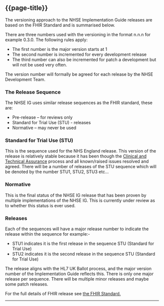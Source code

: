 ## {{page-title}}

The versioning approach to the NHSE Implementation Guide releases are based on the FHIR Standard and is summarised below.

There are three numbers used with the versioning in the format n.n.n for example 0.3.0. The following rules apply:

- The first number is the major version starts at 1
- The second number is incremented for every development release
- The third number can also be incremented for patch a development but will not be used very often.

The version number will formally be agreed for each release by the NHSE Development Team.

### The Release Sequence
The NHSE IG uses similar release sequences as the FHIR standard, these are:

- Pre-release – for reviews only
- Standard for Trial Use (STU) - releases
- Normative – may never be used

### Standard for Trial Use (STU)
This is the sequence used for the NHS England release. This version of the release is relatively stable because it has been though the [Clinical and Technical Assurance](https://simplifier.net/guide/NHSE-Design-and-Development-Approach2/Home/Assurance---Endorsement/Clinical-and-Technical-Assurance.page.md?version=current "Title") process and all known/raised issues resolved and agreed. There will be a number of releases of the STU sequence which will be denoted by the number STU1, STU2, STU3 etc...

### Normative
This is the final status of the NHSE IG release that has been proven by multiple implementations of the NHSE IG. This is currently under review as to whether this status is ever used.

### Releases

Each of the sequences will have a major release number to indicate the release within the sequence for example:-

- STU1 indicates it is the first release in the sequence STU (Standard for Trial Use)
- STU2 indicates it is the second release in the sequence STU (Standard for Trial Use)

The release aligns with the HL7 UK Ballot process, and the major version number of the Implementation Guide reflects this. There is only one major release per sequence. There will be multiple minor releases and maybe some patch releases.

For the full details of FHIR release see <a href="http://www.hl7.org/fhir/r4/versions.html">the FHIR Standard.</a>

---




